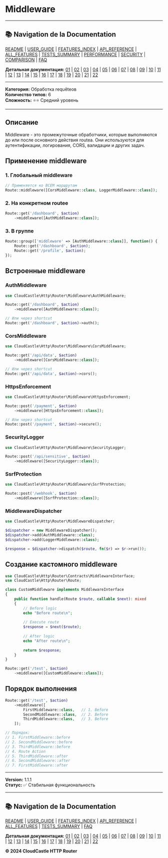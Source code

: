 # Middleware

---

## 📚 Navigation de la Documentation

[README](../../README.md) | [USER_GUIDE](../USER_GUIDE.md) | [FEATURES_INDEX](../FEATURES_INDEX.md) | [API_REFERENCE](../API_REFERENCE.md) | [ALL_FEATURES](../ALL_FEATURES.md) | [TESTS_SUMMARY](../TESTS_SUMMARY.md) | [PERFORMANCE](../PERFORMANCE_ANALYSIS.md) | [SECURITY](../SECURITY_REPORT.md) | [COMPARISON](../COMPARISON.md) | [FAQ](../FAQ.md)

**Детальная документация:** [01](01_BASIC_ROUTING.md) | [02](02_ROUTE_PARAMETERS.md) | [03](03_ROUTE_GROUPS.md) | [04](04_RATE_LIMITING.md) | [05](05_IP_FILTERING.md) | [06](06_MIDDLEWARE.md) | [07](07_NAMED_ROUTES.md) | [08](08_TAGS.md) | [09](09_HELPER_FUNCTIONS.md) | [10](10_ROUTE_SHORTCUTS.md) | [11](11_ROUTE_MACROS.md) | [12](12_URL_GENERATION.md) | [13](13_EXPRESSION_LANGUAGE.md) | [14](14_CACHING.md) | [15](15_PLUGINS.md) | [16](16_LOADERS.md) | [17](17_PSR_SUPPORT.md) | [18](18_ACTION_RESOLVER.md) | [19](19_STATISTICS.md) | [20](20_SECURITY.md) | [21](21_EXCEPTIONS.md) | [22](22_CLI_TOOLS.md)

---


**Категория:** Обработка requêteов  
**Количество типов:** 6  
**Сложность:** ⭐⭐ Средний уровень

---

## Описание

Middleware - это промежуточные обработчики, которые выполняются до или после основного действия routeа. Они используются для аутентификации, логирования, CORS, валидации и других задач.

## Применение middleware

### 1. Глобальный middleware

```php
// Применяется ко ВСЕМ маршрутам
Route::middleware([CorsMiddleware::class, LoggerMiddleware::class]);
```

### 2. На конкретном routeе

```php
Route::get('/dashboard', $action)
    ->middleware([AuthMiddleware::class]);
```

### 3. В группе

```php
Route::group(['middleware' => [AuthMiddleware::class]], function() {
    Route::get('/dashboard', $action);
    Route::get('/profile', $action);
});
```

## Встроенные middleware

### AuthMiddleware

```php
use CloudCastle\Http\Router\Middleware\AuthMiddleware;

Route::get('/dashboard', $action)
    ->middleware([AuthMiddleware::class]);

// Или через shortcut
Route::get('/dashboard', $action)->auth();
```

### CorsMiddleware

```php
use CloudCastle\Http\Router\Middleware\CorsMiddleware;

Route::get('/api/data', $action)
    ->middleware([CorsMiddleware::class]);

// Или через shortcut
Route::get('/api/data', $action)->cors();
```

### HttpsEnforcement

```php
use CloudCastle\Http\Router\Middleware\HttpsEnforcement;

Route::post('/payment', $action)
    ->middleware([HttpsEnforcement::class]);

// Или через shortcut
Route::post('/payment', $action)->secure();
```

### SecurityLogger

```php
use CloudCastle\Http\Router\Middleware\SecurityLogger;

Route::post('/api/sensitive', $action)
    ->middleware([SecurityLogger::class]);
```

### SsrfProtection

```php
use CloudCastle\Http\Router\Middleware\SsrfProtection;

Route::post('/webhook', $action)
    ->middleware([SsrfProtection::class]);
```

### MiddlewareDispatcher

```php
use CloudCastle\Http\Router\MiddlewareDispatcher;

$dispatcher = new MiddlewareDispatcher();
$dispatcher->add(AuthMiddleware::class);
$dispatcher->add(LoggerMiddleware::class);

$response = $dispatcher->dispatch($route, fn($r) => $r->run());
```

## Создание кастомного middleware

```php
use CloudCastle\Http\Router\Contracts\MiddlewareInterface;
use CloudCastle\Http\Router\Route;

class CustomMiddleware implements MiddlewareInterface
{
    public function handle(Route $route, callable $next): mixed
    {
        // Before logic
        echo "Before route\n";
        
        // Execute route
        $response = $next($route);
        
        // After logic
        echo "After route\n";
        
        return $response;
    }
}

Route::get('/test', $action)
    ->middleware([CustomMiddleware::class]);
```

## Порядок выполнения

```php
Route::get('/test', $action)
    ->middleware([
        FirstMiddleware::class,   // 1. Before
        SecondMiddleware::class,  // 2. Before
        ThirdMiddleware::class,   // 3. Before
    ]);

// Порядок:
// 1. FirstMiddleware::before
// 2. SecondMiddleware::before
// 3. ThirdMiddleware::before
// 4. Route Action
// 5. ThirdMiddleware::after
// 6. SecondMiddleware::after
// 7. FirstMiddleware::after
```

---

**Version:** 1.1.1  
**Статус:** ✅ Стабильная функциональность


---

## 📚 Navigation de la Documentation

[README](../../README.md) | [USER_GUIDE](../USER_GUIDE.md) | [FEATURES_INDEX](../FEATURES_INDEX.md) | [API_REFERENCE](../API_REFERENCE.md) | [ALL_FEATURES](../ALL_FEATURES.md) | [TESTS_SUMMARY](../TESTS_SUMMARY.md) | [FAQ](../FAQ.md)

**Детальная документация:** [01](01_BASIC_ROUTING.md) | [02](02_ROUTE_PARAMETERS.md) | [03](03_ROUTE_GROUPS.md) | [04](04_RATE_LIMITING.md) | [05](05_IP_FILTERING.md) | [06](06_MIDDLEWARE.md) | [07](07_NAMED_ROUTES.md) | [08](08_TAGS.md) | [09](09_HELPER_FUNCTIONS.md) | [10](10_ROUTE_SHORTCUTS.md) | [11](11_ROUTE_MACROS.md) | [12](12_URL_GENERATION.md) | [13](13_EXPRESSION_LANGUAGE.md) | [14](14_CACHING.md) | [15](15_PLUGINS.md) | [16](16_LOADERS.md) | [17](17_PSR_SUPPORT.md) | [18](18_ACTION_RESOLVER.md) | [19](19_STATISTICS.md) | [20](20_SECURITY.md) | [21](21_EXCEPTIONS.md) | [22](22_CLI_TOOLS.md)

**© 2024 CloudCastle HTTP Router**
